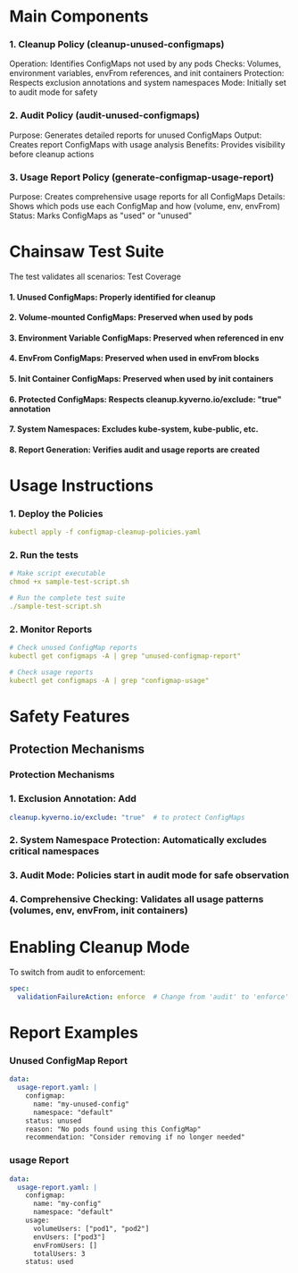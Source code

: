 # Main Components
### 1. Cleanup Policy (cleanup-unused-configmaps)

Operation: Identifies ConfigMaps not used by any pods
Checks: Volumes, environment variables, envFrom references, and init containers
Protection: Respects exclusion annotations and system namespaces
Mode: Initially set to audit mode for safety

### 2. Audit Policy (audit-unused-configmaps)

Purpose: Generates detailed reports for unused ConfigMaps
Output: Creates report ConfigMaps with usage analysis
Benefits: Provides visibility before cleanup actions

### 3. Usage Report Policy (generate-configmap-usage-report)

Purpose: Creates comprehensive usage reports for all ConfigMaps
Details: Shows which pods use each ConfigMap and how (volume, env, envFrom)
Status: Marks ConfigMaps as "used" or "unused"

# Chainsaw Test Suite
The test validates all scenarios:
Test Coverage

#### 1. Unused ConfigMaps: Properly identified for cleanup
#### 2. Volume-mounted ConfigMaps: Preserved when used by pods
#### 3. Environment Variable ConfigMaps: Preserved when referenced in env
#### 4. EnvFrom ConfigMaps: Preserved when used in envFrom blocks
#### 5. Init Container ConfigMaps: Preserved when used by init containers
#### 6. Protected ConfigMaps: Respects cleanup.kyverno.io/exclude: "true" annotation
#### 7. System Namespaces: Excludes kube-system, kube-public, etc.
#### 8. Report Generation: Verifies audit and usage reports are created

# Usage Instructions

### 1. Deploy the Policies

``` yaml
kubectl apply -f configmap-cleanup-policies.yaml
```

### 2. Run the tests

``` yaml
# Make script executable
chmod +x sample-test-script.sh

# Run the complete test suite
./sample-test-script.sh
```
### 2. Monitor Reports

``` yaml
# Check unused ConfigMap reports
kubectl get configmaps -A | grep "unused-configmap-report"

# Check usage reports
kubectl get configmaps -A | grep "configmap-usage"
```
# Safety Features

## Protection Mechanisms

### Protection Mechanisms

### 1. Exclusion Annotation: Add 
``` yaml
cleanup.kyverno.io/exclude: "true"  # to protect ConfigMaps
```

### 2. System Namespace Protection: Automatically excludes critical namespaces

### 3. Audit Mode: Policies start in audit mode for safe observation

### 4. Comprehensive Checking: Validates all usage patterns (volumes, env, envFrom, init containers)

# Enabling Cleanup Mode
To switch from audit to enforcement:

``` yaml
spec:
  validationFailureAction: enforce  # Change from 'audit' to 'enforce'
```
# Report Examples

### Unused ConfigMap Report

``` yaml
data:
  usage-report.yaml: |
    configmap:
      name: "my-unused-config"
      namespace: "default"
    status: unused
    reason: "No pods found using this ConfigMap"
    recommendation: "Consider removing if no longer needed"
```

### usage Report

``` yaml
data:
  usage-report.yaml: |
    configmap:
      name: "my-config"
      namespace: "default"
    usage:
      volumeUsers: ["pod1", "pod2"]
      envUsers: ["pod3"]
      envFromUsers: []
      totalUsers: 3
    status: used
```
